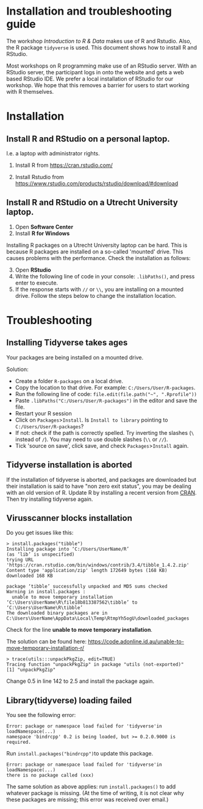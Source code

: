 # Installation and troubleshooting guide

The workshop *Introduction to R & Data* makes use of R and Rstudio. 
Also, the R package `tidyverse` is used. This document shows how to install 
R and RStudio. 

Most workshops on R programming make use of an RStudio server. With an RStudio
server, the participant logs in onto the website and gets a web based RStudio
IDE. We prefer a local installation of RStudio for our workshop. We hope that 
this removes a barrier for users to start working with R themselves.

# Installation

## Install R and RStudio on a personal laptop.

I.e. a laptop *with* administrator rights.

1) Install R from https://cran.rstudio.com/

2) Install Rstudio from https://www.rstudio.com/products/rstudio/download/#download

## Install R and RStudio on a Utrecht University laptop. 

1) Open **Software Center**
2) Install **R for Windows**

Installing R packages on a Utrecht University laptop can be hard. This is because R packages are installed on a so-called 'mounted' drive. This causes problems with the performance. Check the installation as follows:

3) Open **RStudio**
4) Write the following line of code in your console: `.libPaths()`, and press enter to execute.
5) If the response starts with `//` or `\\`, you are installing on a mounted drive. Follow the steps below to change the installation location. 

# Troubleshooting

## Installing Tidyverse takes ages

Your packages are being installed on a mounted drive. 

Solution:

- Create a folder `R-packages` on a local drive. 
- Copy the location to that drive. For example: `C:/Users/User/R-packages`.
- Run the following line of code: `file.edit(file.path("~", ".Rprofile"))`
- Paste `.libPaths("C:/Users/User/R-packages")` in the editor and save the file.
- Restart your R session
- Click on `Packages`>`Install`. Is `Install to library` pointing to `C:/Users/User/R-packages`?
- If not: check if the path is correctly spelled. Try inverting the slashes (`\` instead of `/`). You may need to use double slashes (`\\` or `//`).
- Tick 'source on save', click save, and check `Packages`>`Install` again. 

## Tidyverse installation is aborted

If the installation of tidyverse is aborted, and packages are downloaded but their installation is said to have "non zero exit status", you may be dealing with an old version of R. Update R by installing a recent version from [CRAN](https://cran.rstudio.com/). Then try installing tidyverse again.


## Virusscanner blocks installation

Do you get issues like this: 

```
> install.packages("tibble")
Installing package into ‘C:/Users/UserName/R’
(as ‘lib’ is unspecified)
trying URL 'https://cran.rstudio.com/bin/windows/contrib/3.4/tibble_1.4.2.zip'
Content type 'application/zip' length 172649 bytes (168 KB)
downloaded 168 KB

package ‘tibble’ successfully unpacked and MD5 sums checked
Warning in install.packages :
  unable to move temporary installation ‘C:\Users\UserName\R\file18b813387562\tibble’ to ‘C:\Users\UserName\R\tibble’
The downloaded binary packages are in
C:\Users\UserName\AppData\Local\Temp\RtmpYh5ogU\downloaded_packages
```

Check for the line **unable to move temporary installation**.

The solution can be found here: https://code.adonline.id.au/unable-to-move-temporary-installation-r/

```
> trace(utils:::unpackPkgZip, edit=TRUE)
Tracing function "unpackPkgZip" in package "utils (not-exported)"
[1] "unpackPkgZip"
```

Change 0.5 in line 142 to 2.5 and install the package again.

## Library(tidyverse) loading failed

You see the following error:
```
Error: package or namespace load failed for 'tidyverse'in loadNamespace(...)
namespace 'bindrcpp' 0.2 is being loaded, but >= 0.2.0.9000 is required.
```
Run `install.packages("bindrcpp")`to update this package.

```
Error: package or namespace load failed for 'tidyverse'in loadNamespace(...)
there is no package called (xxx)
```
The same solution as above applies: run `install.packages()` to add whatever package is missing. (At the time of writing, it is not clear why these packages are missing; this error was received over email.)
